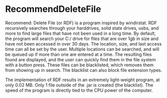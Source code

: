 RecommendDeleteFile
===================
Recommend: Delete File (or RDF) is a program inspired by windirstat. RDF recursively searches through your harddrives, solid state drives, usbs, and more to find large files that have not been used in a long time. By default, the program will search your C:/ drive for files that are over 1gb in size and have not been accessed in over 30 days. The location, size, and last access time can all be set by the user. Multiple locations can be searched, and will be queued up if more than one are entered at a time. The resulting files found are displayed, and the user can quickly find them in the file system with a button press. These files can be blacklisted, which removes them from showing up in search. The blacklist can also block file extension types.

The implementation of RDF results in an extremely light-weight program, at only 0.02 MB. Only 1 file outside of the .jar is created (the blacklist). The speed of the program is directly tied to the CPU power of the computer.
